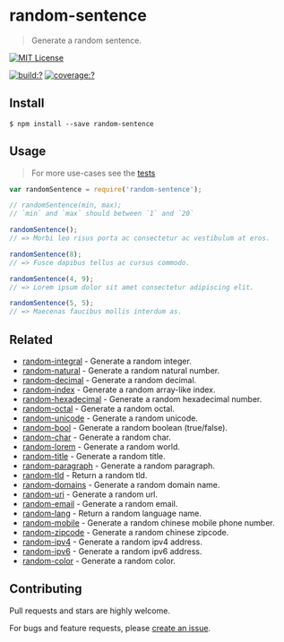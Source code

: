 # random-sentence

> Generate a random sentence.


[![MIT License](https://img.shields.io/badge/license-MIT_License-green.svg?style=flat-square)](https://github.com/mock-end/random-sentence/blob/master/LICENSE)

[![build:?](https://img.shields.io/travis/mock-end/random-sentence/master.svg?style=flat-square)](https://travis-ci.org/mock-end/random-sentence)
[![coverage:?](https://img.shields.io/coveralls/mock-end/random-sentence/master.svg?style=flat-square)](https://coveralls.io/github/mock-end/random-sentence)


## Install

```
$ npm install --save random-sentence
```

## Usage

> For more use-cases see the [tests](https://github.com/mock-end/random-sentence/blob/master/test/spec/index.js)


```js
var randomSentence = require('random-sentence');

// randomSentence(min, max);
// `min` and `max` should between `1` and `20`

randomSentence();
// => Morbi leo risus porta ac consectetur ac vestibulum at eros.

randomSentence(8);
// => Fusce dapibus tellus ac cursus commodo.

randomSentence(4, 9);
// => Lorem ipsum dolor sit amet consectetur adipiscing elit.

randomSentence(5, 5);
// => Maecenas faucibus mollis interdum as.
```

## Related

- [random-integral](https://github.com/mock-end/random-integral) - Generate a random integer.
- [random-natural](https://github.com/mock-end/random-natural) - Generate a random natural number.
- [random-decimal](https://github.com/mock-end/random-decimal) - Generate a random decimal.
- [random-index](https://github.com/mock-end/random-index) - Generate a random array-like index.
- [random-hexadecimal](https://github.com/mock-end/random-hexadecimal) - Generate a random hexadecimal number.
- [random-octal](https://github.com/mock-end/random-octal) - Generate a random octal.
- [random-unicode](https://github.com/mock-end/random-unicode) - Generate a random unicode.
- [random-bool](https://github.com/mock-end/random-bool) - Generate a random boolean (true/false).
- [random-char](https://github.com/mock-end/random-char) - Generate a random char.
- [random-lorem](https://github.com/mock-end/random-lorem) - Generate a random world.
- [random-title](https://github.com/mock-end/random-title) - Generate a random title.
- [random-paragraph](https://github.com/mock-end/random-paragraph) - Generate a random paragraph.
- [random-tld](https://github.com/mock-end/random-tld) - Return a random tld.
- [random-domains](https://github.com/mock-end/random-domains) - Generate a random domain name.
- [random-uri](https://github.com/mock-end/random-uri.git) - Generate a random url.
- [random-email](https://github.com/mock-end/random-email) - Generate a random email.
- [random-lang](https://github.com/mock-end/random-lang) - Return a random language name.
- [random-mobile](https://github.com/mock-end/random-mobile) - Generate a random chinese mobile phone number.
- [random-zipcode](https://github.com/mock-end/random-zipcode) - Generate a random chinese zipcode.
- [random-ipv4](https://github.com/mock-end/random-ipv4) - Generate a random ipv4 address.
- [random-ipv6](https://github.com/mock-end/random-ipv6) - Generate a random ipv6 address.
- [random-color](https://github.com/mock-end/random-color) - Generate a random color.

## Contributing

Pull requests and stars are highly welcome.

For bugs and feature requests, please [create an issue](https://github.com/mock-end/random-sentence/issues/new).
